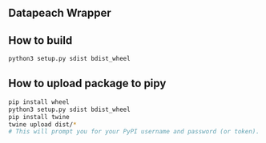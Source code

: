 ## Datapeach Wrapper


## How to build
```sh
python3 setup.py sdist bdist_wheel
```

## How to upload package to pipy
```sh
pip install wheel
python3 setup.py sdist bdist_wheel
pip install twine
twine upload dist/*
# This will prompt you for your PyPI username and password (or token). Enter your credentials to complete the upload.
```